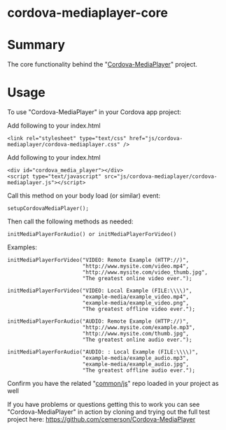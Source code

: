 cordova-mediaplayer-core
========================

# Summary

The core functionality behind the "[Cordova-MediaPlayer](dfdf)" project.

# Usage

To use "Cordova-MediaPlayer" in your Cordova app project:

Add following to your index.html <head>

    <link rel="stylesheet" type="text/css" href="js/cordova-mediaplayer/cordova-mediaplayer.css" />

Add following to your index.html <body>

    <div id="cordova_media_player"></div>
    <script type="text/javascript" src="js/cordova-mediaplayer/cordova-mediaplayer.js"></script>

Call this method on your body load (or similar) event:

    setupCordovaMediaPlayer();

Then call the following methods as needed:

    initMediaPlayerForAudio() or initMediaPlayerForVideo()

Examples:

    initMediaPlayerForVideo("VIDEO: Remote Example (HTTP://)",
                            "http://www.mysite.com/video.mp4",
                            "http://www.mysite.com/video_thumb.jpg",
                            "The greatest online video ever.");

    initMediaPlayerForVideo("VIDEO: Local Example (FILE:\\\\)",
                            "example-media/example_video.mp4",
                            "example-media/example_video.png",
                            "The greatest offline video ever.");

    initMediaPlayerForAudio("AUDIO: Remote Example (HTTP://)",
                            "http://www.mysite.com/example.mp3",
                            "http://www.mysite.com/thumb.jpg",
                            "The greatest online audio ever.");

    initMediaPlayerForAudio("AUDIO: : Local Example (FILE:\\\\)",
                            "example-media/example_audio.mp3",
                            "example-media/example_audio.jpg",
                            "The greatest offline audio ever.");

Confirm you have the related "[common/js](https://github.com/cemerson/common)" repo loaded in your project as well

If you have problems or questions getting this to work you can see "Cordova-MediaPlayer" in action by cloning and trying out the full test project here: https://github.com/cemerson/Cordova-MediaPlayer
